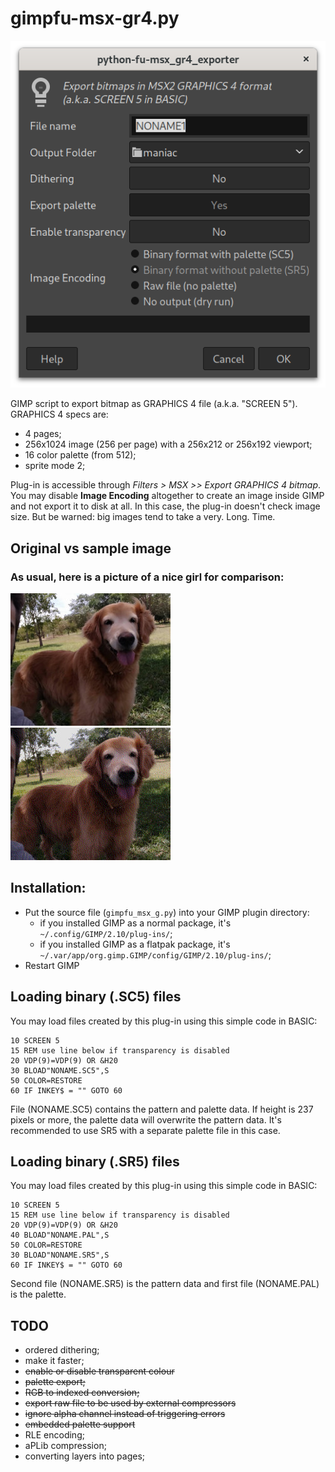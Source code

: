 # gimpfu-msx-gr4.py

![Options dialog](images/dialog.png "Options dialog")

GIMP script to export bitmap as GRAPHICS 4 file (a.k.a. "SCREEN 5"). GRAPHICS 4 specs are: 

* 4 pages;
* 256x1024 image (256 per page) with a 256x212 or 256x192 viewport;
* 16 color palette (from 512);
* sprite mode 2;

Plug-in is accessible through _Filters > MSX >> Export GRAPHICS 4 bitmap_.  You may disable **Image Encoding** altogether to create an image inside GIMP and not export it to disk at all. In this case, the plug-in doesn't check image size. But be warned: big images tend to take a very. Long. Time.

## Original vs sample image

### As usual, here is a picture of a nice girl for comparison:
![Original image](images/original.jpg "Original image")
![Sample image](images/sample.jpg "Sample image")

## Installation: 
- Put the source file (`gimpfu_msx_g.py`) into your GIMP plugin directory:
  - if you installed GIMP as a normal package, it's `~/.config/GIMP/2.10/plug-ins/`;
  - if you installed GIMP as a flatpak package, it's `~/.var/app/org.gimp.GIMP/config/GIMP/2.10/plug-ins/`;
- Restart GIMP

## Loading binary (.SC5) files

You may load files created by this plug-in using this simple code in BASIC:
```
10 SCREEN 5
15 REM use line below if transparency is disabled
20 VDP(9)=VDP(9) OR &H20
30 BLOAD"NONAME.SC5",S
50 COLOR=RESTORE
60 IF INKEY$ = "" GOTO 60
```
File (NONAME.SC5) contains the pattern and palette data. If height is 237 pixels or more, the palette data will overwrite the pattern data. It's recommended to use SR5 with a separate palette file in this case.

## Loading binary (.SR5) files

You may load files created by this plug-in using this simple code in BASIC:
```
10 SCREEN 5
15 REM use line below if transparency is disabled
20 VDP(9)=VDP(9) OR &H20
40 BLOAD"NONAME.PAL",S
50 COLOR=RESTORE
30 BLOAD"NONAME.SR5",S
60 IF INKEY$ = "" GOTO 60
```
Second file (NONAME.SR5) is the pattern data and first file (NONAME.PAL) is the palette.

## TODO

* ordered dithering;
* make it faster;
* ~~enable or disable transparent colour~~
* ~~palette export;~~
* ~~RGB to indexed conversion;~~
* ~~export raw file to be used by external compressors~~
* ~~ignore alpha channel instead of triggering errors~~
* ~~embedded palette support~~
* RLE encoding;
* aPLib compression;
* converting layers into pages;

